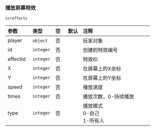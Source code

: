 ### 播放屏幕特效
`screffects`

| 参数     | 类型      | 空   | 默认 | 注释                           |
| :------- | :-------- | :--- | :--- | :----------------------------- |
| player   | `object`  | 否   |      | 玩家对象                       |
| id       | `integer` | 否   |      | 创建的特效编号                 |
| effectid | `integer` | 否   |      | 特效ID                         |
| X        | `integer` | 否   |      | 在屏幕上的X坐标                |
| Y        | `integer` | 否   |      | 在屏幕上的Y坐标                |
| speed    | `integer` | 否   |      | 播放速度                       |
| times    | `integer` | 否   |      | 播放次数，0-持续播放           |
| type     | `integer` | 否   |      | 播放模式<br />0-自己<br />1-所有人 |


